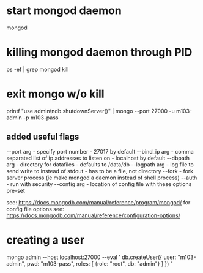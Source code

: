 # start mongod daemon
mongod

# killing mongod daemon through PID
ps -ef | grep mongod
kill <pid>

# exit mongo w/o kill
printf "use admin\ndb.shutdownServer()" | mongo --port 27000 -u m103-admin -p m103-pass

## added useful flags
--port arg      - specify port number - 27017 by default
--bind_ip arg   - comma separated list of ip addresses to listen on - localhost by default
--dbpath arg    - directory for datafiles - defaults to /data/db
--logpath arg   - log file to send write to instead of stdout - has to be a file, not directory
--fork          - fork server process (ie make mongod a daemon instead of shell process)
--auth          - run with security
--config arg    - location of config file with these options pre-set

see: https://docs.mongodb.com/manual/reference/program/mongod/
for config file options see: https://docs.mongodb.com/manual/reference/configuration-options/

# creating a user
mongo admin --host localhost:27000 --eval '
  db.createUser({
    user: "m103-admin",
    pwd: "m103-pass",
    roles: [
      {role: "root", db: "admin"}
    ]
  })
'